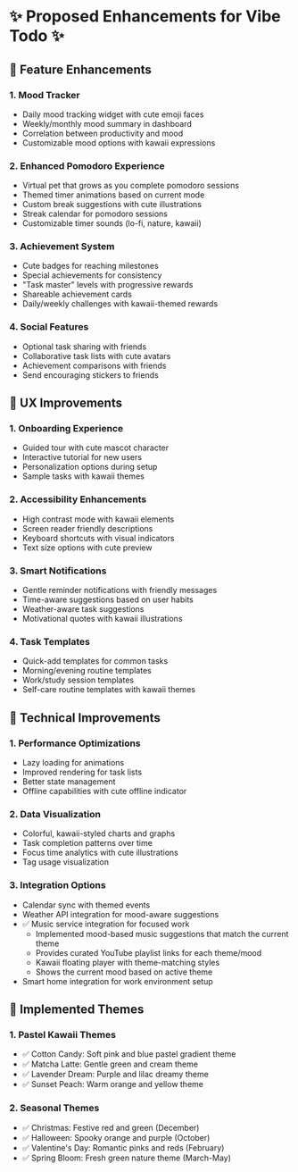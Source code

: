 # ✨ Proposed Enhancements for Vibe Todo ✨

## 🧸 Feature Enhancements

### 1. Mood Tracker
- Daily mood tracking widget with cute emoji faces
- Weekly/monthly mood summary in dashboard
- Correlation between productivity and mood
- Customizable mood options with kawaii expressions

### 2. Enhanced Pomodoro Experience
- Virtual pet that grows as you complete pomodoro sessions
- Themed timer animations based on current mode
- Custom break suggestions with cute illustrations
- Streak calendar for pomodoro sessions
- Customizable timer sounds (lo-fi, nature, kawaii)

### 3. Achievement System
- Cute badges for reaching milestones
- Special achievements for consistency
- "Task master" levels with progressive rewards
- Shareable achievement cards
- Daily/weekly challenges with kawaii-themed rewards

### 4. Social Features
- Optional task sharing with friends
- Collaborative task lists with cute avatars
- Achievement comparisons with friends
- Send encouraging stickers to friends

## 🎀 UX Improvements

### 1. Onboarding Experience
- Guided tour with cute mascot character
- Interactive tutorial for new users
- Personalization options during setup
- Sample tasks with kawaii themes

### 2. Accessibility Enhancements
- High contrast mode with kawaii elements
- Screen reader friendly descriptions
- Keyboard shortcuts with visual indicators
- Text size options with cute preview

### 3. Smart Notifications
- Gentle reminder notifications with friendly messages
- Time-aware suggestions based on user habits
- Weather-aware task suggestions
- Motivational quotes with kawaii illustrations

### 4. Task Templates
- Quick-add templates for common tasks
- Morning/evening routine templates
- Work/study session templates
- Self-care routine templates with kawaii themes

## 💖 Technical Improvements

### 1. Performance Optimizations
- Lazy loading for animations
- Improved rendering for task lists
- Better state management
- Offline capabilities with cute offline indicator

### 2. Data Visualization
- Colorful, kawaii-styled charts and graphs
- Task completion patterns over time
- Focus time analytics with cute illustrations
- Tag usage visualization

### 3. Integration Options
- Calendar sync with themed events
- Weather API integration for mood-aware suggestions
- ✅ Music service integration for focused work
  - Implemented mood-based music suggestions that match the current theme
  - Provides curated YouTube playlist links for each theme/mood
  - Kawaii floating player with theme-matching styles
  - Shows the current mood based on active theme 
- Smart home integration for work environment setup

## 🌈 Implemented Themes

### 1. Pastel Kawaii Themes
- ✅ Cotton Candy: Soft pink and blue pastel gradient theme
- ✅ Matcha Latte: Gentle green and cream theme
- ✅ Lavender Dream: Purple and lilac dreamy theme
- ✅ Sunset Peach: Warm orange and yellow theme

### 2. Seasonal Themes
- ✅ Christmas: Festive red and green (December)
- ✅ Halloween: Spooky orange and purple (October)
- ✅ Valentine's Day: Romantic pinks and reds (February)
- ✅ Spring Bloom: Fresh green nature theme (March-May)